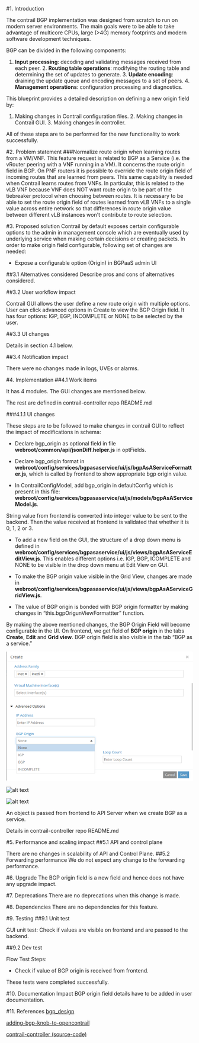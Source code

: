 
#1. Introduction

The contrail BGP implementation was designed from scratch to run on modern
server environments. The main goals were to be able to take advantage of
multicore CPUs, large (>4G) memory footprints and modern software development
techniques.

BGP can be divided in the following components:

1. **Input processing**: decoding and validating messages received from each
peer.  2. **Routing table operations**: modifying the routing table and
determining the set of updates to generate.  3. **Update encoding**: draining
the update queue and encoding messages to a set of peers.  4. **Management
operations**: configuration processing and diagnostics.

This blueprint provides a detailed description on defining a new origin field
by:

1. Making changes in Contrail configuration files.  2. Making changes in
Contrail GUI.  3. Making changes in controller.

All of these steps are to be performed for the new functionality to work
successfully.

#2. Problem statement ###Normalize route origin when learning routes from a
VM/VNF.  This feature request is related to BGP as a Service (i.e. the vRouter
peering with a VNF running in a VM). It concerns the route origin field in BGP.
On PNF routers it is possible to override the route origin field of incoming
routes that are learned from peers. This same capability is needed when Contrail
learns routes from VNFs. In particular, this is related to the vLB VNF because
VNF does NOT want route origin to be part of the tiebreaker protocol when
choosing between routes. It is necessary to be able to set the route origin
field of routes learned from vLB VNFs to a single value across entire network so
that differences in route origin value between different vLB instances won't
contribute to route selection.

#3. Proposed solution Contrail by default exposes certain configurable options
to the admin in management console which are eventually used by underlying
service when making certain decisions or creating packets. In order to make
origin field configurable, following set of changes are needed:

+ Expose a configurable option (Origin) in BGPaaS admin UI

##3.1 Alternatives considered Describe pros and cons of alternatives considered.

##3.2 User workflow impact

Contrail GUI allows the user define a new route origin with multiple options.
User can click advanced options in Create to view the BGP Origin field. It has
four options: IGP, EGP, INCOMPLETE or NONE to be selected by the user.

##3.3 UI changes

Details in section 4.1 below.

##3.4 Notification impact

There were no changes made in logs, UVEs or alarms.

#4. Implementation ##4.1  Work items

It has 4 modules. The GUI changes are mentioned below.

The rest are defined in contrail-controller repo README.md

###4.1.1 UI changes

These steps are to be followed to make changes in contrail GUI to reflect the
impact of modifications in schema:

+ Declare bgp_origin as optional field in file
**webroot/common/api/jsonDiff.helper.js** in optFields.

+ Declare bgp_origin format in
**webroot/config/services/bgpasaservice/ui/js/bgpAsAServiceFormatter.js**, which
is called by frontend to show appropriate bgp origin value.

+ In ContrailConfigModel, add bgp_origin in defaultConfig which is present in
this file:
**webroot/config/services/bgpasaservice/ui/js/models/bgpAsAServiceModel.js**.

String value from frontend is converted into integer value to be sent to the
backend.  Then the value received at frontend is validated that whether it is 0,
1, 2 or 3.

+ To add a new field on the GUI, the structure of a drop down menu is defined in
**webroot/config/services/bgpasaservice/ui/js/views/bgpAsAServiceEditView.js**.
This enables different options i.e. IGP, BGP, ICOMPLETE and NONE to be visible
in the drop down menu at Edit View on GUI.

+ To make the BGP origin value visible in the Grid View, changes are made in
**webroot/config/services/bgpasaservice/ui/js/views/bgpAsAServiceGridView.js**.

+ The value of BGP origin is bonded with BGP origin formatter by making changes
in “this.bgpOrigunViewFormattter” function.

By making the above mentioned changes, the BGP Origin Field will become
configurable in the UI.  On frontend, we get field of **BGP origin** in the tabs
**Create**, **Edit** and **Grid view**. BGP origin field is also visible in the
tab “BGP as a service.”

![alt text](images/sec_4.1.1_j.png "Img 10")

![alt
text](https://github.com/saad-ngnware/test-repo/blob/master/images/sec_4.1.1_k.png
"Img 11")

![alt
text](https://github.com/saad-ngnware/test-repo/blob/master/images/sec_4.1.1_l.png
"Img 12")

An object is passed from frontend to API Server when we create BGP as a service.

Details in contrail-controller repo README.md

#5. Performance and scaling impact ##5.1 API and control plane

There are no changes in scalability of API and Control Plane.  ##5.2 Forwarding
performance We do not expect any change to the forwarding performance.

#6. Upgrade The BGP origin field is a new field and hence does not have any
upgrade impact.

#7. Deprecations There are no deprecations when this change is made.

#8. Dependencies There are no dependencies for this feature.

#9. Testing ##9.1 Unit test

GUI unit test: Check if values are visible on frontend and are passed to the
backend.

##9.2 Dev test

Flow Test Steps:

+ Check if value of BGP origin is received from frontend.

These tests were completed successfully.

#10. Documentation Impact BGP origin field details have to be added in user
documentation.

#11. References
[bgp_design](http://juniper.github.io/contrail-vnc/bgp_design.html)

[adding-bgp-knob-to-opencontrail](http://www.opencontrail.org/adding-bgp-knob-to-opencontrail/)

[contrail-controller
(source-code)](https://github.com/Juniper/contrail-controller/tree/master/src/vnsw/agent)
